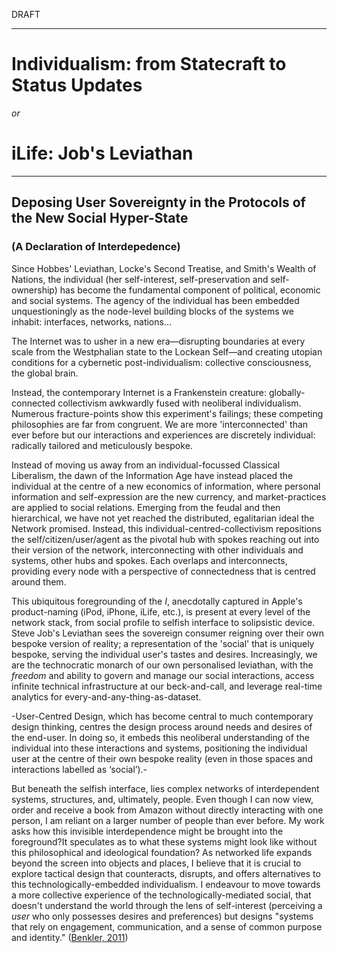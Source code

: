 DRAFT

- - -

# Individualism: from Statecraft to Status Updates

*or*

# iLife: Job's Leviathan

- - -

## Deposing User Sovereignty in the Protocols of the New Social Hyper-State

### (A Declaration of Interdepedence)

Since Hobbes' Leviathan, Locke's Second Treatise, and Smith's Wealth of Nations, the individual (her self-interest, self-preservation and self-ownership) has become the fundamental component of political, economic and social systems. The agency of the individual has been embedded unquestioningly as the node-level building blocks of the systems we inhabit: interfaces, networks, nations…

The Internet was to usher in a new era—disrupting boundaries at every scale from the Westphalian state to the Lockean Self—and creating utopian conditions for a cybernetic post-individualism: collective consciousness, the global brain.

Instead, the contemporary Internet is a Frankenstein creature:   globally-connected collectivism awkwardly fused with neoliberal individualism. Numerous fracture-points show this experiment's failings; these competing philosophies are far from congruent. We are more 'interconnected' than ever before but our interactions and experiences are discretely individual: radically tailored and meticulously bespoke.

Instead of moving us away from an individual-focussed Classical Liberalism, the dawn of the Information Age have instead placed the individual at the centre of a new economics of information, where personal information and self-expression are the new currency, and market-practices are applied to social relations. Emerging from the feudal and then hierarchical, we have not yet reached the distributed, egalitarian ideal the Network promised. Instead, this individual-centred-collectivism repositions the self/citizen/user/agent as the pivotal hub with spokes reaching out into their version of the network, interconnecting with other individuals and systems, other hubs and spokes. Each overlaps and interconnects, providing every node with a perspective of connectedness that is centred around them.

This ubiquitous foregrounding of the *I*, anecdotally captured in Apple's product-naming (iPod, iPhone, iLife, etc.), is present at every level of the network stack, from social profile to selfish interface to solipsistic device. Steve Job's Leviathan sees the sovereign consumer reigning over their own bespoke version of reality; a representation of the 'social' that is uniquely bespoke, serving the individual user's tastes and desires. Increasingly, we are the technocratic monarch of our own personalised leviathan, with the *freedom* and ability to govern and manage our social interactions, access infinite technical infrastructure at our beck-and-call, and leverage real-time analytics for every-and-any-thing-as-dataset.

-User-Centred Design, which has become central to much contemporary design thinking, centres the design process around needs and desires of the end-user. In doing so, it embeds this neoliberal understanding of the individual into these interactions and systems, positioning the individual user at the centre of their own bespoke reality (even in those spaces and interactions labelled as ‘social’).-

But beneath the selfish interface, lies complex networks of interdependent systems, structures, and, ultimately, people. Even though I can now view, order and receive a book from Amazon without directly interacting with one person, I am reliant on a larger number of people than ever before. My work asks how this invisible interdependence might be brought into the foreground?It speculates as to what these systems might look like without this philosophical and ideological foundation? As networked life expands beyond the screen into objects and places, I believe that it is crucial to explore tactical design that counteracts, disrupts, and offers alternatives to this technologically-embedded individualism. I endeavour to move towards a more collective experience of the technologically-mediated social, that doesn't understand the world through the lens of self-interest (perceiving a *user* who only possesses desires and preferences) but designs "systems that rely on engagement, communication, and a sense of common purpose and identity." ([Benkler, 2011](http://cyber.law.harvard.edu/events/2011/10/benkler)) 